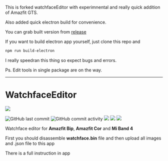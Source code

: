 This is forked watchfaceEditor with experimnental and really quick addition of Amazfit GTS.

Also added quick electron build for convenience.

You can grab built version from [release](https://github.com/chm-dev/watchfaceEditor/releases/tag/GTS-electron)

If you want to build  electron app yourself, just clone this repo and 

```sh
npm run build-electron
```


I really speedran this thing so expect bugs and errors. 


Ps. Edit tools in single package are on the way.

-------


# WatchfaceEditor

[![](https://github.com/v1ack/watchfaceEditor/raw/master/assets/icon/android-chrome-192x192.png)](https://v1ack.github.io/watchfaceEditor/ "v1ack.github.io/watchfaceEditor")

![GitHub last commit](https://img.shields.io/github/last-commit/v1ack/watchfaceEditor) ![GitHub commit activity](https://img.shields.io/github/commit-activity/m/v1ack/watchfaceEditor.svg) ![](https://img.shields.io/github/stars/v1ack/watchfaceEditor.svg) ![](https://img.shields.io/github/forks/v1ack/watchfaceEditor.svg) ![](https://img.shields.io/github/issues/v1ack/watchfaceEditor.svg)

Watchface editor for **Amazfit Bip**, **Amazfit Cor** and **Mi Band 4**

First you should disassemble **watchface.bin** file and then upload all images and .json file to this app

There is a full instruction in app
